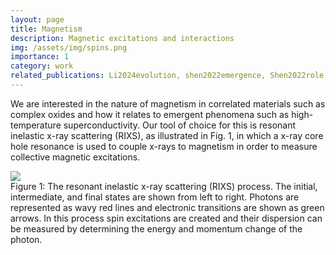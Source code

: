 ```yaml
---
layout: page
title: Magnetism
description: Magnetic excitations and interactions
img: /assets/img/spins.png
importance: 1
category: work
related_publications: Li2024evolution, shen2022emergence, Shen2022role, lin2021strong, hao2019anomalous, hao2018giant, kim2018imaging, miao2017high, fabbris2017doping, dean2016ultrafast, dean2015insights, yin2013ferromagnetic, dean2013high, dean2013persistence, dean2012spin
---
```


We are interested in the nature of magnetism in correlated materials such as complex oxides and how it relates to emergent phenomena such as high-temperature superconductivity. Our tool of choice for this is resonant inelastic x-ray scattering (RIXS), as illustrated in Fig. 1, in which a x-ray core hole resonance is used to couple x-rays to magnetism in order to measure collective magnetic excitations.  


<div class="img_row">
    <img class="col two center" src="{{ site.baseurl }}/assets/img/RIXS.png">
</div>
<div class="col two left caption">
    Figure 1: The resonant inelastic x-ray scattering (RIXS) process. The initial, intermediate, and final
states are shown from left to right. Photons are represented as wavy red lines and electronic transitions are shown as green arrows. In this process spin excitations are created and their dispersion can be measured by determining the energy and momentum change of the photon.
</div>
